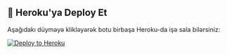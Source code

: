 ## 🚀 Heroku'ya Deploy Et

Aşağıdakı düyməyə klikləyərək botu birbaşa Heroku-da işə sala bilərsiniz:

[![Deploy to Heroku](https://www.herokucdn.com/deploy/button.svg)](https://heroku.com/deploy?template=https://github.com/AliyevRiad/hostingbot)

